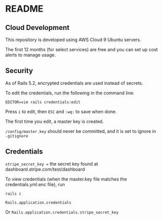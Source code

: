 # README

## Cloud Development

This repository is developed using AWS Cloud 9 Ubuntu servers.

The first 12 months (for select services) are free and you can set up cost alerts to manage usage.

## Security

As of Rails 5.2, encrypted credentials are used instead of secrets.

To edit the credentials, run the following in the command line:

`EDITOR=vim rails credentials:edit`

Press `i` to edit, then `ESC` and `:wq:` to save when done.

The first time you edit, a master key is created.

`/config/master.key` should never be committed, and it is set to ignore in `.gitignore`

## Credentials

`stripe_secret_key =` the secret key found at dashboard.stripe.com/test/dashboard

To view credentials (when the master.key file matches the credentials.yml.enc file), run

`rails c`

`Rails.application.credentials`

Or `Rails.application.credentials.stripe_secret_key`
